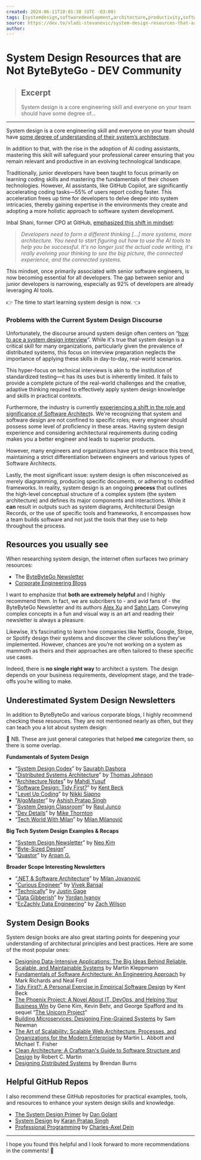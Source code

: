 ```yaml
---
created: 2024-06-11T10:01:38 (UTC -03:00)
tags: [systemdesign,softwaredevelopment,architecture,productivity,software,coding,development,engineering,inclusive,community]
source: https://dev.to/vladi-stevanovic/system-design-resources-that-are-not-bytebytego-1h2j?ref=dailydev
author: 
---
```


# System Design Resources that are Not ByteByteGo - DEV Community

> ## Excerpt
> System design is a core engineering skill and everyone on your team should have some degree of...

---
System design is a core engineering skill and everyone on your team should have [some degree of understanding of their system’s architecture](https://www.multiplayer.app/blog/why-everyone-in-your-team-should-understand-the-system-architecture-even-a-little/).

In addition to that, with the rise in the adoption of AI coding assistants, mastering this skill will safeguard your professional career ensuring that you remain relevant and productive in an evolving technological landscape.

Traditionally, junior developers have been taught to focus primarily on learning coding skills and mastering the fundamentals of their chosen technologies. However, AI assistants, like GitHub Copilot, are significantly accelerating coding tasks—55% of users report coding faster. This acceleration frees up time for developers to delve deeper into system intricacies, thereby gaining expertise in the environments they create and adopting a more holistic approach to software system development.

Inbal Shani, former CPO at GitHub, [emphasized this shift in mindset](https://youtu.be/f10s3rxKaJw?si=ZeXagayKdPyXsGwk&t=508):

> _Developers need to form a different thinking \[…\] more systems, more architecture. You need to start figuring out how to use the AI tools to help you be successful. It's no longer just the actual code writing, it's really evolving your thinking to see the big picture, the connected experience, and the connected systems._

This mindset, once primarily associated with senior software engineers, is now becoming essential for all developers. The gap between senior and junior developers is narrowing, especially as 92% of developers are already leveraging AI tools.

👉 The time to start learning system design is now. 👈

### [](https://dev.to/vladi-stevanovic/system-design-resources-that-are-not-bytebytego-1h2j?ref=dailydev#problems-with-the-current-system-design-discourse)Problems with the Current System Design Discourse

Unfortunately, the discourse around system design often centers on “[how to ace a system design interview](https://medium.com/javarevisited/top-10-system-design-interview-books-in-2024-3e69e182e092)”. While it's true that system design is a critical skill for many organizations, particularly given the prevalence of distributed systems, this focus on interview preparation neglects the importance of applying these skills in day-to-day, real-world scenarios.

This hyper-focus on technical interviews is akin to the institution of standardized testing—it has its uses but is inherently limited. It fails to provide a complete picture of the real-world challenges and the creative, adaptive thinking required to effectively apply system design knowledge and skills in practical contexts.

Furthermore, the industry is currently [experiencing a shift in the role and significance of Software Architect](https://www.multiplayer.app/blog/the-rise-of-modern-software-architects/)s. We're recognizing that system and software design are not confined to specific roles; every engineer should possess some level of proficiency in these areas. Having system design experience and considering architectural requirements during coding makes you a better engineer and leads to superior products.

However, many engineers and organizations have yet to embrace this trend, maintaining a strict differentiation between engineers and various types of Software Architects.

Lastly, the most significant issue: system design is often misconceived as merely diagramming, producing specific documents, or adhering to codified frameworks. In reality, system design is an ongoing **process** that outlines the high-level conceptual structure of a complex system (the system architecture) and defines its major components and interactions. While it **can** result in outputs such as system diagrams, Architectural Design Records, or the use of specific tools and frameworks, it encompasses how a team builds software and not just the tools that they use to help throughout the process.

## [](https://dev.to/vladi-stevanovic/system-design-resources-that-are-not-bytebytego-1h2j?ref=dailydev#resources-you-usually-see)Resources you usually see

When researching system design, the internet often surfaces two primary resources:

-   The [ByteByteGo Newsletter](https://blog.bytebytego.com/)
-   [Corporate Engineering Blogs](https://bytesizeddesign.substack.com/p/the-byte-sized-design-list-of-system)

I want to emphasize that **both are extremely helpful** and I highly recommend them. In fact, we are subcribers to - and avid fans of - the ByteByteGo Newsletter and its authors [Alex Xu](https://x.com/alexxubyte) and [Sahn Lam](https://x.com/sahnlam). Conveying complex concepts in a fun and visual way is an art and reading their newsletter is always a pleasure.

Likewise, it’s fascinating to learn how companies like Netflix, Google, Stripe, or Spotify design their systems and discover the clever solutions they’ve implemented. However, chances are you’re not working on a system as mammoth as theirs and their approaches are often tailored to these specific use cases.

Indeed, there is **no single right way** to architect a system. The design depends on your business requirements, development stage, and the trade-offs you’re willing to make.

## [](https://dev.to/vladi-stevanovic/system-design-resources-that-are-not-bytebytego-1h2j?ref=dailydev#underestimated-system-design-newsletters)Underestimated System Design Newsletters

In addition to ByteByteGo and various corporate blogs, I highly recommend checking these resources. They are not mentioned nearly as often, but they can teach you a lot about system design:

📌 NB. These are just general categories that helped **me** categorize them, so there is some overlap.

**Fundamentals of System Design**

-   “[System Design Codex](https://newsletter.systemdesigncodex.com/)” by [Saurabh Dashora](https://x.com/ProgressiveCod2)
-   “[Distributed Systems Architecture](https://www.multiplayer.app/distributed-systems-architecture/)” by [Thomas Johnson](https://x.com/tomjohnson3)
-   “[Architecture Notes](https://architecturenotes.co/)” by [Mahdi Yusuf](https://x.com/myusuf3)
-   “[Software Design: Tidy First?](https://tidyfirst.substack.com/)” by [Kent Beck](https://x.com/KentBeck)
-   "[Level Up Coding](https://blog.levelupcoding.com/)” by [Nikki Siapno](https://www.linkedin.com/in/nikkisiapno/)
-   “[AlgoMaster](https://newsletter.ashishps.com/)” by [Ashish Pratap Singh](https://www.linkedin.com/in/ashishps1/)
-   “[System Design Classroom](https://systemdesignclassroom.substack.com/)” by [Raul Junco](https://www.linkedin.com/in/raul-junco/)
-   “[Dev Details](https://blog.devdetails.com/)” by [Mike Thornton](https://www.linkedin.com/in/devdetails/)
-   “[Tech World With Milan](https://newsletter.techworld-with-milan.com/)” by [Milan Milanović](https://x.com/milan_milanovic)

**Big Tech System Design Examples & Recaps**

-   “[System Design Newsletter](https://newsletter.systemdesign.one/)” by [Neo Kim](https://x.com/systemdesign42)
-   “[Byte-Sized Design](https://bytesizeddesign.substack.com/)”
-   “[Quastor](https://blog.quastor.org/)” by [Arpan G.](https://www.linkedin.com/in/arpan-g-1445571b3/)

**Broader Scope Interesting Newsletters**

-   “[.NET & Software Architecture](https://www.milanjovanovic.tech/blog)” by [Milan Jovanović](https://x.com/mjovanovictech)
-   “[Curious Engineer](https://vivekbansal.substack.com/)” by [Vivek Bansal](https://x.com/vivekbansal1011)
-   “[Technically](https://read.technically.dev/)” by [Justin Gage](https://x.com/readtechnically)
-   “[Data Gibberish](https://open.substack.com/pub/datagibberish)” by [Yordan Ivanov](https://www.linkedin.com/in/ivanovyordan/)
-   “[EcZachly Data Engineering](https://blog.dataengineer.io/)” by [Zach Wilson](https://www.linkedin.com/in/eczachly/)

## [](https://dev.to/vladi-stevanovic/system-design-resources-that-are-not-bytebytego-1h2j?ref=dailydev#system-design-books)System Design Books

System design books are also great starting points for deepening your understanding of architectural principles and best practices. Here are some of the most popular ones:

-   [Designing Data-Intensive Applications: The Big Ideas Behind Reliable, Scalable, and Maintainable Systems](https://www.amazon.com/Designing-Data-Intensive-Applications-Reliable-Maintainable/dp/1449373321) by Martin Kleppmann
-   [Fundamentals of Software Architecture: An Engineering Approach](https://www.amazon.com/Fundamentals-Software-Architecture-Comprehensive-Characteristics/dp/1492043451) by Mark Richards and Neal Ford
-   [Tidy First?: A Personal Exercise in Empirical Software Design](https://www.amazon.com/Tidy-First-Personal-Exercise-Empirical/dp/1098151240) by Kent Beck
-   [The Phoenix Project: A Novel About IT, DevOps, and Helping Your Business Win](https://www.amazon.com/Phoenix-Project-DevOps-Helping-Business/dp/1942788290) by Gene Kim, Kevin Behr, and George Spafford and its sequel “[The Unicorn Project](https://www.amazon.com/Unicorn-Project-Developers-Disruption-Thriving/dp/1942788762/ref=pd_bxgy_d_sccl_1/141-6395562-5865409?pd_rd_w=1pL1n&content-id=amzn1.sym.c51e3ad7-b551-4b1a-b43c-3cf69addb649&pf_rd_p=c51e3ad7-b551-4b1a-b43c-3cf69addb649&pf_rd_r=X0VAY77QQKFHGVZ7X0P1&pd_rd_wg=HJbqR&pd_rd_r=3be08e4b-e077-48df-a5b2-d6bc4097ef4c&pd_rd_i=1942788762&psc=1)”
-   [Building Microservices: Designing Fine-Grained Systems](https://www.amazon.com/Building-Microservices-Designing-Fine-Grained-Systems/dp/1491950358) by Sam Newman
-   [The Art of Scalability: Scalable Web Architecture, Processes, and Organizations for the Modern Enterprise](https://www.amazon.com/Art-Scalability-Architecture-Organizations-Enterprise/dp/0134032802) by Martin L. Abbott and Michael T. Fisher
-   [Clean Architecture: A Craftsman's Guide to Software Structure and Design](https://www.amazon.com/Clean-Architecture-Craftsmans-Software-Structure/dp/0134494164) by Robert C. Martin
-   [Designing Distributed Systems](https://www.amazon.com/Designing-Distributed-Systems-Brendan-Burns/dp/1491983647) by Brendan Burns

## [](https://dev.to/vladi-stevanovic/system-design-resources-that-are-not-bytebytego-1h2j?ref=dailydev#helpful-github-repos)Helpful GitHub Repos

I also recommend these GitHub repositories for practical examples, tools, and resources to enhance your system design skills and knowledge.

-   [The System Design Primer](https://github.com/donnemartin/system-design-primer) by [Dan Golant](https://github.com/dgolant)
-   [System Design](https://github.com/karanpratapsingh/system-design) by [Karan Pratap Singh](https://github.com/karanpratapsingh)
-   [Professional Programming](https://github.com/charlax/professional-programming) by [Charles-Axel Dein](https://github.com/charlax)

___

I hope you found this helpful and I look forward to more recommendations in the comments! 💜
